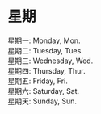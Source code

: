 # 星期

星期一: Monday, Mon.  
星期二: Tuesday, Tues.  
星期三: Wednesday, Wed.  
星期四: Thursday, Thur.  
星期五: Friday, Fri.  
星期六: Saturday, Sat.  
星期天: Sunday, Sun.  
